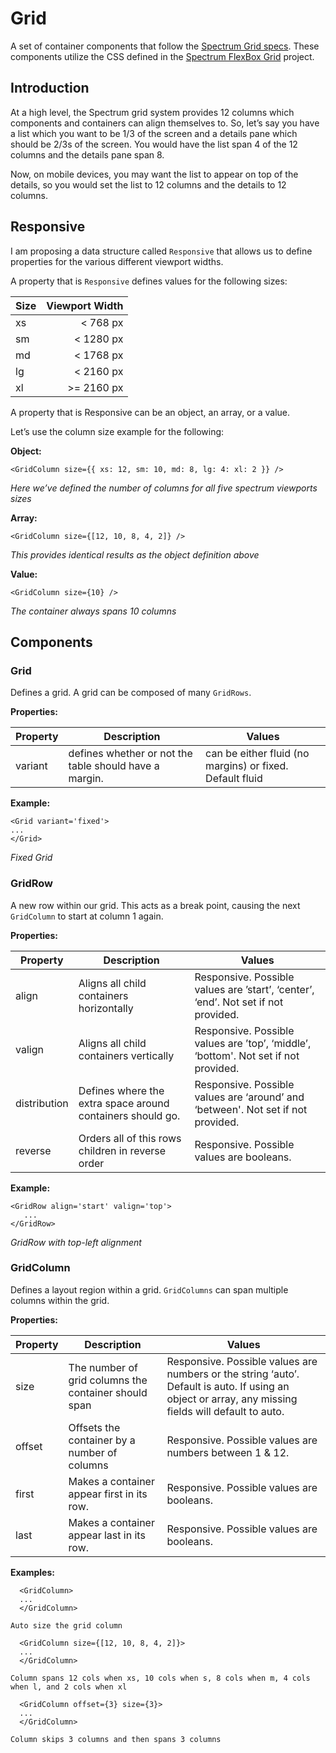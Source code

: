 # Grid

A set of container components that follow the [Spectrum Grid specs](https://www.dropbox.com/s/1gk90i7s9s01tva/Sp_ResponsiveGrid_2017Q2.xd?dl=0). These components utilize the CSS defined in the [Spectrum FlexBox Grid](https://git.corp.adobe.com/Spectrum/spectrum-flexbox-grid) project.

## Introduction

At a high level, the Spectrum grid system provides 12 columns which components and containers can align themselves to. So, let’s say you have a list which you want to be 1/3 of the screen and a details pane which should be 2/3s of the screen. You would have the list span 4 of the 12 columns and the details pane span 8.

Now, on mobile devices, you may want the list to appear on top of the details, so you would set the list to 12 columns and the details to 12 columns.

## Responsive
I am proposing a data structure called `Responsive` that allows us to define properties for the various different viewport widths.

A property that is `Responsive` defines values for the following sizes:

| Size | Viewport Width |
| ---- | --------------:|
| xs   |       < 768 px |
| sm   |      < 1280 px |
| md   |      < 1768 px |
| lg   |      < 2160 px |
| xl   |     >= 2160 px |

A property that is Responsive can be an object, an array, or a value.

Let’s use the column size example for the following:

**Object:**
```
<GridColumn size={{ xs: 12, sm: 10, md: 8, lg: 4: xl: 2 }} />
```
_Here we’ve defined the number of columns for all five spectrum viewports sizes_

**Array:**
```
<GridColumn size={[12, 10, 8, 4, 2]} />
```
_This provides identical results as the object definition above_

**Value:**
```
<GridColumn size={10} />
```
_The container always spans 10 columns_


## Components

### Grid

Defines a grid. A grid can be composed of many `GridRows`.

**Properties:**

| Property        | Description           | Values  |
| ------------- |-------------| -----|
| variant | defines whether or not the table should have a margin. | can be either fluid (no margins) or fixed. Default fluid |

**Example:**

```
<Grid variant='fixed'>
...
</Grid>
```
_Fixed Grid_

### GridRow

A new row within our grid. This acts as a break point, causing the next `GridColumn` to start at column 1 again.

**Properties:**

| Property        | Description           | Values  |
| ------------- |-------------| -----|
| align | Aligns all child containers horizontally | Responsive. Possible values are ’start’, ‘center’, ‘end’. Not set if not provided.
| valign | Aligns all child containers vertically | Responsive. Possible values are ’top’, ‘middle’, ‘bottom'. Not set if not provided.
distribution | Defines where the extra space around containers should go. | Responsive. Possible values are ‘around’ and ‘between'. Not set if not provided.
| reverse | Orders all of this rows children in reverse order | Responsive. Possible values are booleans.

**Example:**

```
<GridRow align='start' valign='top'>
   ...
</GridRow>
```
_GridRow with top-left alignment_


### GridColumn

Defines a layout region within a grid. `GridColumns` can span multiple columns within the grid.

**Properties:**

| Property        | Description           | Values  |
| ------------- |-------------| -----|
| size | The number of grid columns the container should span | Responsive. Possible values are numbers or the string ‘auto’. Default is auto. If using an object or array, any missing fields will default to auto. 
| offset | Offsets the container by a number of columns | Responsive. Possible values are numbers between 1 & 12. 
| first | Makes a container appear first in its row. | Responsive. Possible values are booleans. 
| last | Makes a container appear last in its row. | Responsive. Possible values are booleans. 

**Examples:**

```
  <GridColumn>
  ...
  </GridColumn>
```
`Auto size the grid column`

```
  <GridColumn size={[12, 10, 8, 4, 2]}>
  ...
  </GridColumn>
```
`Column spans 12 cols when xs, 10 cols when s, 8 cols when m, 4 cols when l, and 2 cols when xl`

```
  <GridColumn offset={3} size={3}>
  ...
  </GridColumn>
```
`Column skips 3 columns and then spans 3 columns`
